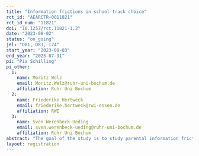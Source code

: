 ```yaml
---
title: "Information frictions in school track choice"
rct_id: "AEARCTR-0011821"
rct_id_num: "11821"
doi: "10.1257/rct.11821-1.2"
date: "2023-08-02"
status: "on_going"
jel: "D81, D83, I24"
start_year: "2023-08-03"
end_year: "2025-07-31"
pi: "Pia Schilling"
pi_other:
  1:
    name: Moritz Welz
    email: Moritz.Welz@ruhr-uni-bochum.de
    affiliation: Ruhr Uni Bochum
  2:
    name: Friederike Hertweck
    email: friederike.hertweck@rwi-essen.de
    affiliation: RWI
  3:
    name: Sven Werenbeck-Ueding
    email: sven.werenbeck-ueding@ruhr-uni-bochum.de
    affiliation: Ruhr Uni Bochum
abstract: "The goal of the study is to study parental information frictions in making school type decisions for their children by providing different types of mobile information material regarding the secondary school choice. Previous evidence shows that in Germany, children from lower socioeconomic backgrounds are underrepresented in the academic school track \citep{Woßmann2023, Blanden2023}. Also, children of immigrants often perform worse in school and have lower academic track choices than their native peers (Ammermüller, 2007; Wößmann, 2023). Their gap could even be widened by a lack of the host country's language skills of the students (Danzer, 2022) or the parents (Bleakley, 2008)  and negative stereotypes (Carlana 2018). This study is the first to analyze whether a lack of knowledge about the German school system as well as linguistic barriers (that might cause this lack), hinders native and immigrant parents from making an informed decision about their children’s school track."
layout: registration
---
```


